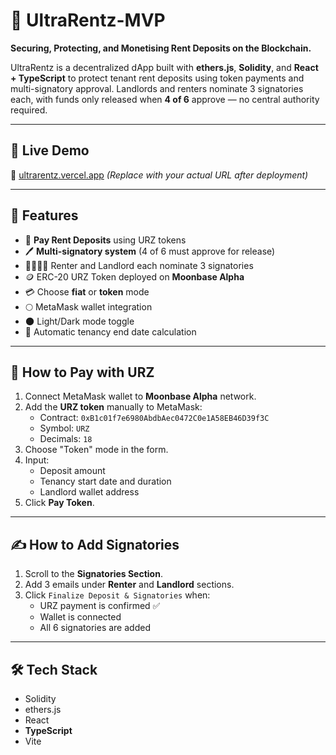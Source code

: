 # 🏡 UltraRentz-MVP

**Securing, Protecting, and Monetising Rent Deposits on the Blockchain.**

UltraRentz is a decentralized dApp built with **ethers.js**, **Solidity**, and **React + TypeScript** to protect tenant rent deposits using token payments and multi-signatory approval. Landlords and renters nominate 3 signatories each, with funds only released when **4 of 6** approve — no central authority required.

---

## 🚀 Live Demo

🔗 [ultrarentz.vercel.app](https://ultrarentz.vercel.app) *(Replace with your actual URL after deployment)*

---

## 🧠 Features

- 🧾 **Pay Rent Deposits** using URZ tokens  
- 🖊️ **Multi-signatory system** (4 of 6 must approve for release)  
- 🧍‍♂️🧍‍♀️ Renter and Landlord each nominate 3 signatories  
- 🪙 ERC-20 URZ Token deployed on **Moonbase Alpha**  
- 💳 Choose **fiat** or **token** mode  
- 🌕 MetaMask wallet integration  
- 🌑 Light/Dark mode toggle  
- 📅 Automatic tenancy end date calculation  

---

## 💸 How to Pay with URZ

1. Connect MetaMask wallet to **Moonbase Alpha** network.  
2. Add the **URZ token** manually to MetaMask:
   - Contract: `0xB1c01f7e6980AbdbAec0472C0e1A58EB46D39f3C`
   - Symbol: `URZ`
   - Decimals: `18`
3. Choose "Token" mode in the form.
4. Input:
   - Deposit amount
   - Tenancy start date and duration
   - Landlord wallet address
5. Click **Pay Token**.

---

## ✍️ How to Add Signatories

1. Scroll to the **Signatories Section**.
2. Add 3 emails under **Renter** and **Landlord** sections.
3. Click `Finalize Deposit & Signatories` when:
   - URZ payment is confirmed ✅
   - Wallet is connected
   - All 6 signatories are added

---

## 🛠️ Tech Stack

- Solidity  
- ethers.js  
- React  
- **TypeScript**  
- Vite
